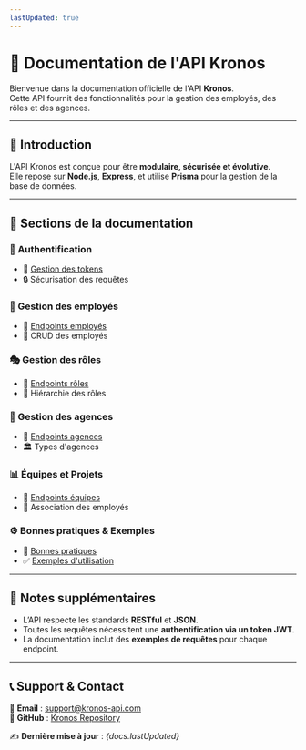 ```yaml
---
lastUpdated: true
---
```


# 📘 Documentation de l'API Kronos

Bienvenue dans la documentation officielle de l'API **Kronos**.  
Cette API fournit des fonctionnalités pour la gestion des employés, des rôles et des agences.

---

## 🚀 Introduction
L'API Kronos est conçue pour être **modulaire, sécurisée et évolutive**.  
Elle repose sur **Node.js**, **Express**, et utilise **Prisma** pour la gestion de la base de données.

---

## 📂 Sections de la documentation

### 🔑 Authentification
- 📄 [Gestion des tokens](./api/auth)
- 🔒 Sécurisation des requêtes

### 👥 Gestion des employés
- 📄 [Endpoints employés](./api/employees)
- 📌 CRUD des employés

### 🎭 Gestion des rôles
- 📄 [Endpoints rôles](./api/roles)
- 🔗 Hiérarchie des rôles

### 🏢 Gestion des agences
- 📄 [Endpoints agences](./api/agencies)
- 🏛️ Types d'agences

### 📊 Équipes et Projets
- 📄 [Endpoints équipes](./api/teams)
- 🔗 Association des employés

### ⚙️ Bonnes pratiques & Exemples
- 📄 [Bonnes pratiques](./guides/best-practices)
- ✅ [Exemples d'utilisation](./api/examples)

---

## 📌 Notes supplémentaires
- L’API respecte les standards **RESTful** et **JSON**.
- Toutes les requêtes nécessitent une **authentification via un token JWT**.
- La documentation inclut des **exemples de requêtes** pour chaque endpoint.

---

## 📞 Support & Contact
📧 **Email** : support@kronos-api.com  
📂 **GitHub** : [Kronos Repository](https://github.com/Julien-Trastour/Kronos.git)

✍️ **Dernière mise à jour** : _{docs.lastUpdated}_ 
